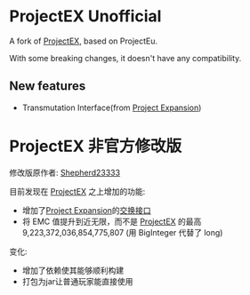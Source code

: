 # ProjectEX Unofficial

A fork of [ProjectEX](https://github.com/FTBTeam/FTB-ProjectEX), based on ProjectEu.

With some breaking changes, it doesn't have any compatibility.

## New features

* Transmutation Interface(from [Project Expansion](https://github.com/DonovanDMC/ProjectExpansion))
  
# ProjectEX 非官方修改版
  修改版原作者: [Shepherd23333](https://github.com/Shepherd23333)
  
  目前发现在 [ProjectEX](https://github.com/FTBTeam/FTB-ProjectEX) 之上增加的功能:
* 增加了[Project Expansion](https://github.com/DonovanDMC/ProjectExpansion)的[交换接口](https://www.mcmod.cn/item/593867.html)
* 将 EMC 值提升到近无限，而不是 [ProjectEX](https://github.com/FTBTeam/FTB-ProjectEX) 的最高9,223,372,036,854,775,807 (用 BigInteger 代替了 long)

变化:
* 增加了依赖使其能够顺利构建
* 打包为jar让普通玩家能直接使用


